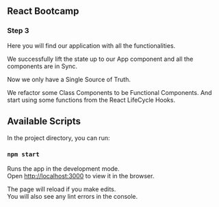 ## React Bootcamp

### Step  3

Here you will find our application with all the functionalities.

We successfully lift the state up to our App component and all the components are in Sync.

Now we only have a Single Source of Truth.

We refactor some Class Components to be Functional Components. And start using some functions from the React LifeCycle Hooks.
 
 

## Available Scripts

In the project directory, you can run:

### `npm start`

Runs the app in the development mode.<br />
Open [http://localhost:3000](http://localhost:3000) to view it in the browser.

The page will reload if you make edits.<br />
You will also see any lint errors in the console.
